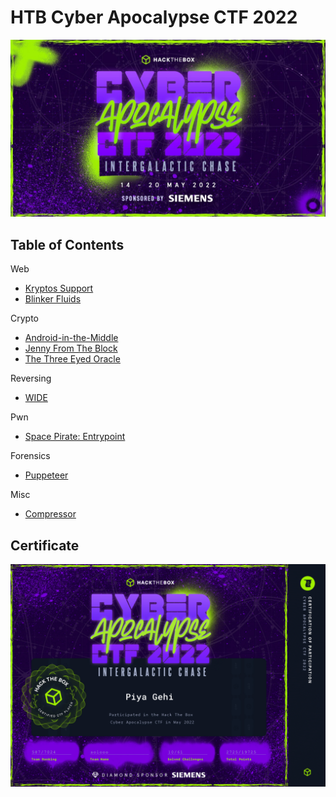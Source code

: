 # HTB Cyber Apocalypse CTF 2022

![](images/banner.jpg)

## Table of Contents

Web
- [Kryptos Support](Kryptos-Support.md)
- [Blinker Fluids](Blinker-Fluids.md)

Crypto
- [Android-in-the-Middle](Android-in-the-Middle.md)
- [Jenny From The Block](Jenny-From-The-Block.md)
- [The Three Eyed Oracle](The-Three-Eyed-Oracle.md)

Reversing
- [WIDE](WIDE.md)

Pwn
- [Space Pirate: Entrypoint](SP-Entrypoint.md)

Forensics
- [Puppeteer](Puppeteer.md)

Misc
- [Compressor](Compressor.md)

## Certificate

![](images/ca-cert.png)